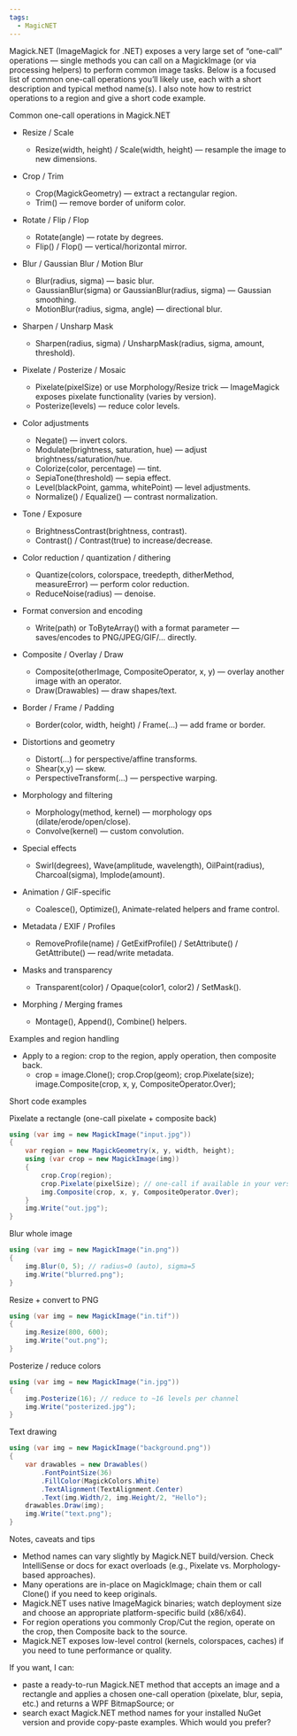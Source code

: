 ```yaml
---
tags:
  - MagicNET
---
```

Magick.NET (ImageMagick for .NET) exposes a very large set of “one-call” operations — single methods you can call on a MagickImage (or via processing helpers) to perform common image tasks. Below is a focused list of common one-call operations you’ll likely use, each with a short description and typical method name(s). I also note how to restrict operations to a region and give a short code example.

Common one-call operations in Magick.NET

- Resize / Scale
  - Resize(width, height) / Scale(width, height) — resample the image to new dimensions.

- Crop / Trim
  - Crop(MagickGeometry) — extract a rectangular region.
  - Trim() — remove border of uniform color.

- Rotate / Flip / Flop
  - Rotate(angle) — rotate by degrees.
  - Flip() / Flop() — vertical/horizontal mirror.

- Blur / Gaussian Blur / Motion Blur
  - Blur(radius, sigma) — basic blur.
  - GaussianBlur(sigma) or GaussianBlur(radius, sigma) — Gaussian smoothing.
  - MotionBlur(radius, sigma, angle) — directional blur.

- Sharpen / Unsharp Mask
  - Sharpen(radius, sigma) / UnsharpMask(radius, sigma, amount, threshold).

- Pixelate / Posterize / Mosaic
  - Pixelate(pixelSize) or use Morphology/Resize trick — ImageMagick exposes pixelate functionality (varies by version).
  - Posterize(levels) — reduce color levels.

- Color adjustments
  - Negate() — invert colors.
  - Modulate(brightness, saturation, hue) — adjust brightness/saturation/hue.
  - Colorize(color, percentage) — tint.
  - SepiaTone(threshold) — sepia effect.
  - Level(blackPoint, gamma, whitePoint) — level adjustments.
  - Normalize() / Equalize() — contrast normalization.

- Tone / Exposure
  - BrightnessContrast(brightness, contrast).
  - Contrast() / Contrast(true) to increase/decrease.

- Color reduction / quantization / dithering
  - Quantize(colors, colorspace, treedepth, ditherMethod, measureError) — perform color reduction.
  - ReduceNoise(radius) — denoise.

- Format conversion and encoding
  - Write(path) or ToByteArray() with a format parameter — saves/encodes to PNG/JPEG/GIF/... directly.

- Composite / Overlay / Draw
  - Composite(otherImage, CompositeOperator, x, y) — overlay another image with an operator.
  - Draw(Drawables) — draw shapes/text.

- Border / Frame / Padding
  - Border(color, width, height) / Frame(...) — add frame or border.

- Distortions and geometry
  - Distort(...) for perspective/affine transforms.
  - Shear(x,y) — skew.
  - PerspectiveTransform(...) — perspective warping.

- Morphology and filtering
  - Morphology(method, kernel) — morphology ops (dilate/erode/open/close).
  - Convolve(kernel) — custom convolution.

- Special effects
  - Swirl(degrees), Wave(amplitude, wavelength), OilPaint(radius), Charcoal(sigma), Implode(amount).

- Animation / GIF-specific
  - Coalesce(), Optimize(), Animate-related helpers and frame control.

- Metadata / EXIF / Profiles
  - RemoveProfile(name) / GetExifProfile() / SetAttribute() / GetAttribute() — read/write metadata.

- Masks and transparency
  - Transparent(color) / Opaque(color1, color2) / SetMask().

- Morphing / Merging frames
  - Montage(), Append(), Combine() helpers.

Examples and region handling
- Apply to a region: crop to the region, apply operation, then composite back.
  - crop = image.Clone(); crop.Crop(geom); crop.Pixelate(size); image.Composite(crop, x, y, CompositeOperator.Over);

Short code examples

Pixelate a rectangle (one-call pixelate + composite back)
```csharp
using (var img = new MagickImage("input.jpg"))
{
    var region = new MagickGeometry(x, y, width, height);
    using (var crop = new MagickImage(img))
    {
        crop.Crop(region);
        crop.Pixelate(pixelSize); // one-call if available in your version
        img.Composite(crop, x, y, CompositeOperator.Over);
    }
    img.Write("out.jpg");
}
```


Blur whole image
```csharp
using (var img = new MagickImage("in.png"))
{
    img.Blur(0, 5); // radius=0 (auto), sigma=5
    img.Write("blurred.png");
}
```


Resize + convert to PNG
```csharp
using (var img = new MagickImage("in.tif"))
{
    img.Resize(800, 600);
    img.Write("out.png");
}
```


Posterize / reduce colors
```csharp
using (var img = new MagickImage("in.jpg"))
{
    img.Posterize(16); // reduce to ~16 levels per channel
    img.Write("posterized.jpg");
}
```


Text drawing
```csharp
using (var img = new MagickImage("background.png"))
{
    var drawables = new Drawables()
        .FontPointSize(36)
        .FillColor(MagickColors.White)
        .TextAlignment(TextAlignment.Center)
        .Text(img.Width/2, img.Height/2, "Hello");
    drawables.Draw(img);
    img.Write("text.png");
}
```


Notes, caveats and tips
- Method names can vary slightly by Magick.NET build/version. Check IntelliSense or docs for exact overloads (e.g., Pixelate vs. Morphology-based approaches).
- Many operations are in-place on MagickImage; chain them or call Clone() if you need to keep originals.
- Magick.NET uses native ImageMagick binaries; watch deployment size and choose an appropriate platform-specific build (x86/x64).
- For region operations you commonly Crop/Cut the region, operate on the crop, then Composite back to the source.
- Magick.NET exposes low-level control (kernels, colorspaces, caches) if you need to tune performance or quality.

If you want, I can:
- paste a ready-to-run Magick.NET method that accepts an image and a rectangle and applies a chosen one-call operation (pixelate, blur, sepia, etc.) and returns a WPF BitmapSource; or
- search exact Magick.NET method names for your installed NuGet version and provide copy-paste examples. Which would you prefer?